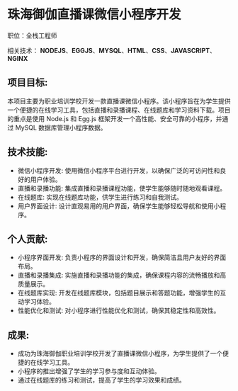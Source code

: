 # 珠海御伽直播课微信小程序开发

职位：全栈工程师

相关技术： **NODEJS**、**EGGJS**、**MYSQL**、**HTML**、**CSS**、**JAVASCRIPT**、**NGINX**

## 项目目标:

本项目主要为职业培训学校开发一款直播课微信小程序。该小程序旨在为学生提供一个便捷的在线学习工具，包括直播和录播课程、在线题库和学习资料下载。项目的重点是使用 Node.js 和 Egg.js 框架开发一个高性能、安全可靠的小程序，并通过 MySQL 数据库管理小程序数据。

## 技术技能:

- 微信小程序开发: 使用微信小程序平台进行开发，以确保广泛的可访问性和良好的用户体验。
- 直播和录播功能: 集成直播和录播课程功能，使学生能够随时随地观看课程。
- 在线题库: 实现在线题库功能，供学生进行练习和自我测试。
- 用户界面设计: 设计直观易用的用户界面，确保学生能够轻松导航和使用小程序。

## 个人贡献:

- 小程序界面开发: 负责小程序的界面设计和开发，确保简洁且用户友好的界面布局。
- 直播和录播集成: 实施直播和录播功能的集成，确保课程内容的流畅播放和高质量展示。
- 在线题库实现: 开发在线题库模块，包括题目展示和答题功能，增强学生的互动学习体验。
- 性能优化和测试: 对小程序进行性能优化和测试，确保其稳定性和高效性。

## 成果:

- 成功为珠海御伽职业培训学校开发了直播课微信小程序，为学生提供了一个便捷的在线学习工具。
- 小程序的推出增强了学生的学习参与度和互动体验。
- 通过在线题库的练习和测试，提高了学生的学习效果和成绩。
